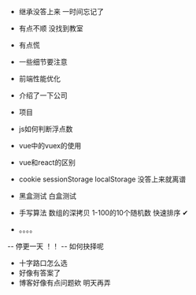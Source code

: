 - 继承没答上来 一时间忘记了
- 有点不顺 没找到教室 
- 有点慌
- 一些细节要注意
- 前端性能优化

- 介绍了一下公司
- 项目
- js如何判断浮点数
- vue中的vuex的使用
- vue和react的区别
- cookie sessionStorage localStorage 没答上来就离谱
- 黑盒测试 白盒测试
- 手写算法 数组的深拷贝 1-100的10个随机数 快速排序 ✔
- 。。。。

-- 停更一天 ！！
-- 如何抉择呢
- 十字路口怎么选
- 好像有答案了 
- 博客好像有点问题欸 明天再弄